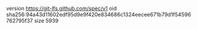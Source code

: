 version https://git-lfs.github.com/spec/v1
oid sha256:94a43d11602edf95d9e9f420e834686c1324eecee671b79d1f54596762795f37
size 5939
